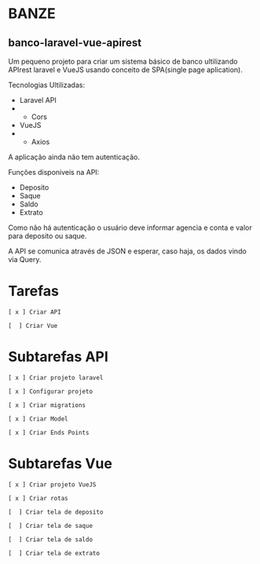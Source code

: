 # BANZE

## banco-laravel-vue-apirest
Um pequeno projeto para criar um sistema básico de banco ultilizando APIrest laravel e VueJS usando conceito de SPA(single page aplication).


Tecnologias Ultilizadas:
- Laravel API
- - Cors
- VueJS
- - Axios

A aplicação ainda não tem autenticação.

Funções disponiveis na API:
- Deposito
- Saque
- Saldo
- Extrato

Como não há autenticação o usuário deve informar agencia e conta e valor para deposito ou saque.

A API se comunica através de JSON e esperar, caso haja, os dados vindo via Query.


# Tarefas
```
[ x ] Criar API
```
```
[  ] Criar Vue
```

# Subtarefas API
```
[ x ] Criar projeto laravel
```
```
[ x ] Configurar projeto
```
```
[ x ] Criar migrations
```
```
[ x ] Criar Model
```
```
[ x ] Criar Ends Points
```

# Subtarefas Vue
```
[ x ] Criar projeto VueJS
```
```
[ x ] Criar rotas
```
```
[  ] Criar tela de deposito
```
```
[  ] Criar tela de saque
```
```
[  ] Criar tela de saldo
```
```
[  ] Criar tela de extrato
```
